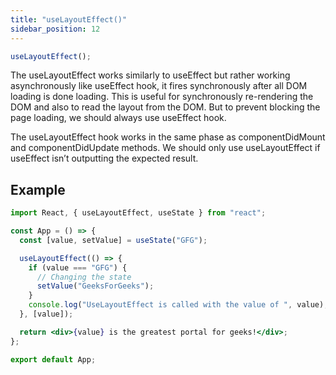 ```yaml
---
title: "useLayoutEffect()"
sidebar_position: 12
---
```


```jsx title="syntax"
useLayoutEffect();
```

The useLayoutEffect works similarly to useEffect but rather working asynchronously like useEffect hook, it fires synchronously after all DOM loading is done loading. This is useful for synchronously re-rendering the DOM and also to read the layout from the DOM. But to prevent blocking the page loading, we should always use useEffect hook.

The useLayoutEffect hook works in the same phase as componentDidMount and componentDidUpdate methods. We should only use useLayoutEffect if useEffect isn’t outputting the expected result.

## Example

```jsx
import React, { useLayoutEffect, useState } from "react";

const App = () => {
  const [value, setValue] = useState("GFG");

  useLayoutEffect(() => {
    if (value === "GFG") {
      // Changing the state
      setValue("GeeksForGeeks");
    }
    console.log("UseLayoutEffect is called with the value of ", value);
  }, [value]);

  return <div>{value} is the greatest portal for geeks!</div>;
};

export default App;
```
